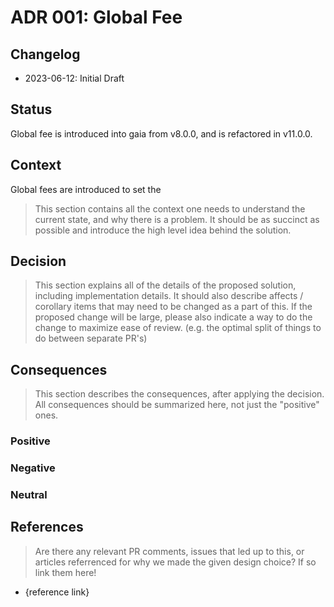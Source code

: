 # ADR 001: Global Fee

## Changelog
* 2023-06-12: Initial Draft

## Status
Global fee is introduced into gaia from v8.0.0, and is refactored in v11.0.0.

## Context

Global fees are introduced to set the 
> This section contains all the context one needs to understand the current state, and why there is a problem. It should be as succinct as possible and introduce the high level idea behind the solution.

## Decision

> This section explains all of the details of the proposed solution, including implementation details.
It should also describe affects / corollary items that may need to be changed as a part of this.
If the proposed change will be large, please also indicate a way to do the change to maximize ease of review.
(e.g. the optimal split of things to do between separate PR's)

## Consequences

> This section describes the consequences, after applying the decision. All consequences should be summarized here, not just the "positive" ones.

### Positive

### Negative

### Neutral

## References

> Are there any relevant PR comments, issues that led up to this, or articles referrenced for why we made the given design choice? If so link them here!

* {reference link}
